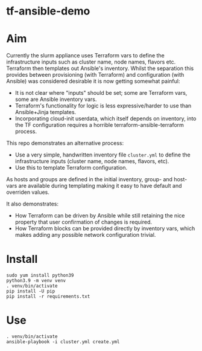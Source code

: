 # tf-ansible-demo

# Aim
Currently the slurm appliance uses Terraform vars to define the infrastructure inputs such as cluster name, node names, flavors etc. Terraform then templates out Ansible's inventory. Whilst the separation this provides between provisioning (with Terraform) and configuration (with Ansible) was considered desirable it is now getting somewhat painful:
- It is not clear where "inputs" should be set; some are Terraform vars, some are Ansible inventory vars.
- Terraform's functionality for logic is less expressive/harder to use than Ansible+Jinja templates.
- Incorporating cloud-init userdata, which itself depends on inventory, into the TF configuration requires a horrible terraform-ansible-terraform process.

This repo demonstrates an alternative process:
- Use a very simple, handwritten inventory file `cluster.yml` to define the infrastructure inputs (cluster name, node names, flavors, etc).
- Use this to template Terraform configuration.

As hosts and groups are defined in the initial inventory, group- and host-vars are available during templating making it easy to have default and overriden values.

It also demonstrates:
- How Terraform can be driven by Ansible while still retaining the nice property that user confirmation of changes is required.
- How Terraform blocks can be provided directly by inventory vars, which makes adding any possible network configuration trivial.

# Install

    sudo yum install python39
    python3.9 -m venv venv
    . venv/bin/activate
    pip install -U pip
    pip install -r requirements.txt

# Use

    . venv/bin/activate
    ansible-playbook -i cluster.yml create.yml
